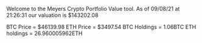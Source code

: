 Welcome to the Meyers Crypto Portfolio Value tool. 
As of 09/08/21 at 21:26:31 our valuation is $143202.08 

BTC Price = $46139.98
 ETH Price = $3497.54
BTC Holdings = 1.06BTC
 ETH holdings = 26.960005962ETH 
